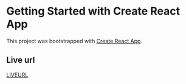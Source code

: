 # Getting Started with Create React App

This project was bootstrapped with [Create React App](https://github.com/facebook/create-react-app).

## Live url

[LIVEURL](https://kaidencoder.github.io/khaidem-sandip-portfolio/)